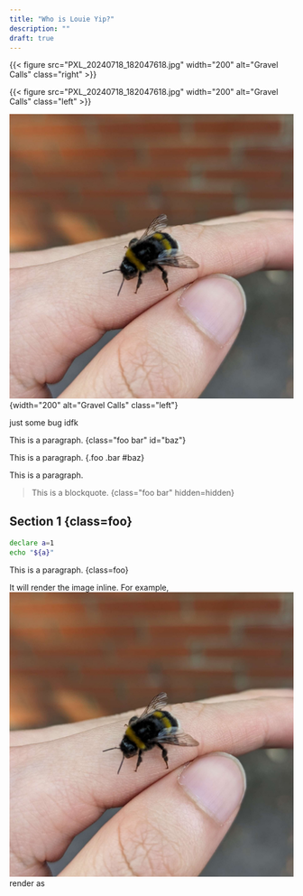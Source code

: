 ```yaml
---
title: "Who is Louie Yip?"
description: ""
draft: true
---
```


{{< figure src="PXL_20240718_182047618.jpg" width="200" alt="Gravel Calls" class="right" >}}

{{< figure src="PXL_20240718_182047618.jpg" width="200" alt="Gravel Calls" class="left" >}}


![alt](PXL_20240718_182047618.jpg) 
{width="200" alt="Gravel Calls" class="left"}

just some bug idfk

This is a paragraph.
{class="foo bar" id="baz"}

This is a paragraph.
{.foo .bar #baz}

<p class="foo bar" id="baz">This is a paragraph.</p>

> This is a blockquote.
{class="foo bar" hidden=hidden}

## Section 1 {class=foo}

```bash {class=foo linenos=inline}
declare a=1
echo "${a}"
```

This is a paragraph.
{class=foo}

It will render the image inline. For example, ![alt](PXL_20240718_182047618.jpg) render as 